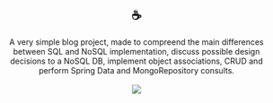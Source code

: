 <div align="center"><h2>☕</h2></div>

<div align="center">
A very simple blog project, made to compreend the main differences between SQL and NoSQL implementation, discuss possible design decisions to a NoSQL DB, implement object associations, CRUD and perform Spring Data and MongoRepository consults.
</div>
<br>
<div align="center">
<img src="https://user-images.githubusercontent.com/101216345/205273165-28dd692d-eabb-4faf-9e18-574ab41322ea.png">
</div>
